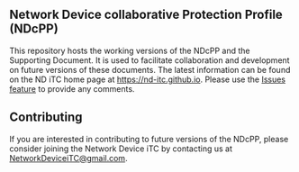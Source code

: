 ## Network Device collaborative Protection Profile (NDcPP)
This repository hosts the working versions of the NDcPP and the Supporting Document. It is used to facilitate collaboration and development on future versions of these documents. The latest information can be found on the ND iTC home page at https://nd-itc.github.io. Please use the [Issues feature](https://github.com/ND-iTC/Documents/issues/) to provide any comments.


## Contributing
If you are interested in contributing to future versions of the NDcPP, please consider joining the Network Device iTC by contacting us at NetworkDeviceiTC@gmail.com.
